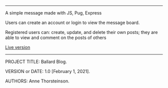 ------------------------------------------------------------------------
A simple message made with JS, Pug, Express

Users can create an account or login to view the message board. 

Registered users can: create, update, and delete their own posts; they are able to view and comment on the posts of others 

[Live version](https://annethor.github.io/BallardBlog/)

------------------------------------------------------------------------

PROJECT TITLE: Ballard Blog. 

VERSION or DATE: 1.0 [February 1, 2021]. 

AUTHORS: Anne Thorsteinson. 
